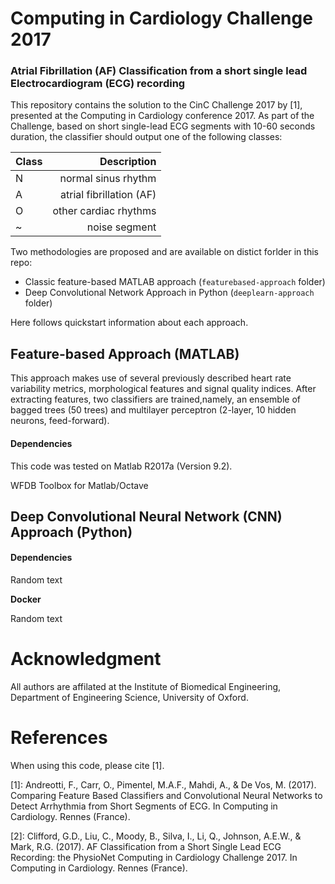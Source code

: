 # Computing in Cardiology Challenge 2017
### Atrial Fibrillation (AF) Classification from a short single lead Electrocardiogram (ECG) recording

This repository contains the solution to the CinC Challenge 2017 by [1], presented at the Computing in Cardiology conference 2017. As part of the Challenge, based on short single-lead ECG segments with 10-60 seconds duration, the classifier should output one of the following classes:

| Class  | Description |
| ----- | -------------------:|
| N | normal sinus rhythm |
| A | atrial fibrillation (AF) |
| O | other cardiac rhythms |
| ~ | noise segment |


Two methodologies are proposed and are available on distict forlder in this repo:

* Classic feature-based MATLAB approach (`featurebased-approach` folder)
* Deep Convolutional Network Approach in Python (`deeplearn-approach` folder)


Here follows quickstart information about each approach.


Feature-based Approach (MATLAB)
---

This approach makes use of several previously described heart rate variability metrics, morphological features and signal quality indices. After extracting features, two classifiers are trained,namely, an ensemble of bagged trees (50 trees) and multilayer perceptron (2-layer, 10 hidden neurons, feed-forward).

#### Dependencies

This code was tested on Matlab R2017a (Version 9.2). 

WFDB Toolbox for Matlab/Octave


Deep Convolutional Neural Network (CNN) Approach (Python)
---


#### Dependencies

Random text

**Docker**

Random text




# Acknowledgment
All authors are affilated at the Institute of Biomedical Engineering, Department of Engineering Science, University of Oxford.

# References

When using this code, please cite [1].

[1]: Andreotti, F., Carr, O., Pimentel, M.A.F., Mahdi, A., & De Vos, M. (2017). Comparing Feature Based Classifiers and Convolutional Neural Networks to Detect Arrhythmia from Short Segments of ECG. In Computing in Cardiology. Rennes (France).

[2]: Clifford, G.D., Liu, C., Moody, B., Silva, I., Li, Q., Johnson, A.E.W., & Mark, R.G. (2017). AF Classification from a Short Single Lead ECG Recording: the PhysioNet Computing in Cardiology Challenge 2017. In Computing in Cardiology. Rennes (France).


